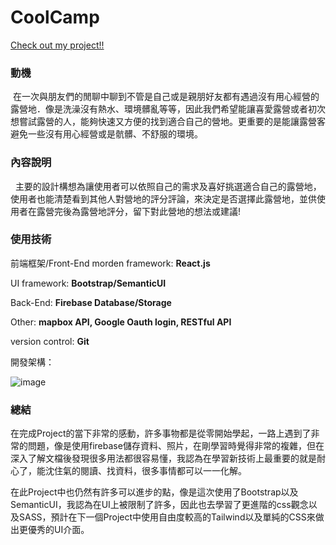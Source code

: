 # CoolCamp
[Check out my project!!](https://coolcamp-f0b6e.web.app)


### 動機
 在一次與朋友們的閒聊中聊到不管是自己或是親朋好友都有遇過沒有用心經營的露營地．像是洗澡沒有熱水、環境髒亂等等，因此我們希望能讓喜愛露營或者初次想嘗試露營的人，能夠快速又方便的找到適合自己的營地。更重要的是能讓露營客避免一些沒有用心經營或是骯髒、不舒服的環境。


### 內容說明
   &#160;  主要的設計構想為讓使用者可以依照自己的需求及喜好挑選適合自己的露營地，使用者也能清楚看到其他人對營地的評分評論，來決定是否選擇此露營地，並供使用者在露營完後為露營地評分，留下對此營地的想法或建議!


### 使用技術
前端框架/Front-End morden framework: **React.js**

UI framework: **Bootstrap/SemanticUI**

Back-End: **Firebase Database/Storage**

Other: **mapbox API, Google Oauth login, RESTful API**

version control: **Git**

開發架構：

![image](https://user-images.githubusercontent.com/80499340/163546431-d3c6f7af-776c-4ff3-a338-a84fbc6f9ddc.png)

### 總結
  在完成Project的當下非常的感動，許多事物都是從零開始學起，一路上遇到了非常的問題，像是使用firebase儲存資料、照片，在剛學習時覺得非常的複雜，但在深入了解文檔後發現很多用法都很容易懂，我認為在學習新技術上最重要的就是耐心了，能沈住氣的閱讀、找資料，很多事情都可以一一化解。
  
在此Project中也仍然有許多可以進步的點，像是這次使用了Bootstrap以及SemanticUI，我認為在UI上被限制了許多，因此也去學習了更進階的css觀念以及SASS，預計在下一個Project中使用自由度較高的Tailwind以及單純的CSS來做出更優秀的UI介面。




